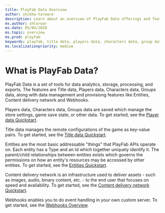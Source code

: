 ```yaml
---
title: PlayFab Data Overview
author: shikha-tarware
description: Learn about an overview of PlayFab Data offerings and features. PlayFab Data is a set of tools for data analytics, storage, processing, and exports.
ms.author: shtarwar
ms.date: 05/04/2020
ms.topic: overview
ms.prod: playfab
keywords: playfab, title data, players data, characters data, group data, content delivery network, CDN, Entities, Webhooks 
ms.localizationpriority: medium
---
```


# What is PlayFab Data?

PlayFab Data is a set of tools for data analytics, storage, processing, and exports. The features are Title data, Players data, Characters data, Groups data, along with data management and provisiong features like Entities, Content delivery network and Webhooks. 

Players data, Characters data, Groups data are saved which manage the store settings, game save state, or other data. To get started, see the [Player data Quickstart](playerdata/quickstart.md). 

Title data manages the remote configurations of the game as key-value pairs. To get started, see the [Title data Quickstart](titledata/quickstart.md). 

Entities are the most basic addressable "things" that PlayFab APIs operate on. Each entity has a Type and an Id which together uniquely identify it. The parent/child relationships between entities exists which governs the permissions on how an entity's resources may be accessed by other entities. To get started, see the [Entities Quickstart](entities/quickstart.md).

Content delivery network is an infrastructure used to deliver assets - such as images, audio, binary content, etc. - to the end user that focuses on speed and availability. To get started, see the [Content delivery network Quickstart](content-delivery-network/quickstart.md).

Webhooks enables you to do event handling in your own custom server. To get started, see the [Webhooks Overview](Webhooks/index.md).

